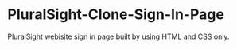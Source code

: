 # PluralSight-Clone-Sign-In-Page
PluralSight webisite sign in page built by using HTML and CSS only.
